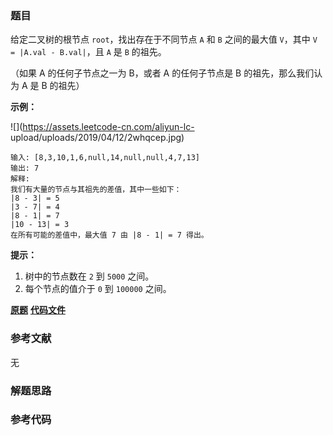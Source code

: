 ### 题目
给定二叉树的根节点 `root`，找出存在于不同节点 `A` 和 `B` 之间的最大值 `V`，其中 `V = |A.val - B.val|`，且 `A`
是 `B` 的祖先。

（如果 A 的任何子节点之一为 B，或者 A 的任何子节点是 B 的祖先，那么我们认为 A 是 B 的祖先）



**示例：**

![](https://assets.leetcode-cn.com/aliyun-lc-
upload/uploads/2019/04/12/2whqcep.jpg)

    
    
    输入: [8,3,10,1,6,null,14,null,null,4,7,13]
    输出: 7
    解释:
    我们有大量的节点与其祖先的差值，其中一些如下：
    |8 - 3| = 5
    |3 - 7| = 4
    |8 - 1| = 7
    |10 - 13| = 3
    在所有可能的差值中，最大值 7 由 |8 - 1| = 7 得出。
    



**提示：**

  1. 树中的节点数在 `2` 到 `5000` 之间。
  2. 每个节点的值介于 `0` 到 `100000` 之间。

 **[原题](https://leetcode-cn.com/problems/maximum-difference-between-node-and-ancestor/)**    **[代码文件]()**


### 参考文献
无

### 解题思路




### 参考代码

```go


```




